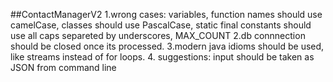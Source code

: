 ##ContactManagerV2
1.wrong cases: variables, function names should use camelCase, classes should use PascalCase, static final constants should use all caps separeted by underscores, MAX_COUNT
2.db connnection should be closed once its processed.
3.modern java idioms should be used, like streams instead of for loops.
4. suggestions: input should be taken as JSON from command line
